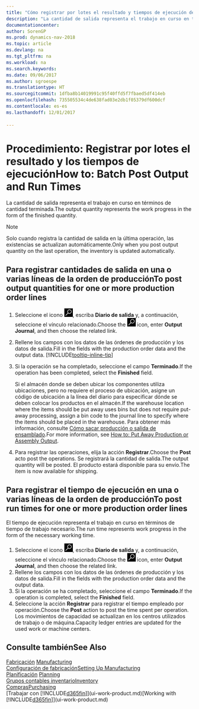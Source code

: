 ```yaml
---
title: "Cómo registrar por lotes el resultado y tiempos de ejecución de producción"
description: "La cantidad de salida representa el trabajo en curso en términos de cantidad terminada."
documentationcenter: 
author: SorenGP
ms.prod: dynamics-nav-2018
ms.topic: article
ms.devlang: na
ms.tgt_pltfrm: na
ms.workload: na
ms.search.keywords: 
ms.date: 09/06/2017
ms.author: sgroespe
ms.translationtype: HT
ms.sourcegitcommit: 1dfba8b14019991c95f40ffd5f7fbaed5df414eb
ms.openlocfilehash: 735505534c4de638fad03e2db1f05379df600dcf
ms.contentlocale: es-es
ms.lasthandoff: 12/01/2017

---
```

# <a name="how-to-batch-post-output-and-run-times"></a><span data-ttu-id="22717-103">Procedimiento: Registrar por lotes el resultado y los tiempos de ejecución</span><span class="sxs-lookup"><span data-stu-id="22717-103">How to: Batch Post Output and Run Times</span></span>
<span data-ttu-id="22717-104">La cantidad de salida representa el trabajo en curso en términos de cantidad terminada.</span><span class="sxs-lookup"><span data-stu-id="22717-104">The output quantity represents the work progress in the form of the finished quantity.</span></span>  

> [!NOTE]
> <span data-ttu-id="22717-105">Solo cuando registra la cantidad de salida en la última operación, las existencias se actualizan automáticamente.</span><span class="sxs-lookup"><span data-stu-id="22717-105">Only when you post output quantity on the last operation, the inventory is updated automatically.</span></span>  

## <a name="to-post-output-quantities-for-one-or-more-production-order-lines"></a><span data-ttu-id="22717-106">Para registrar cantidades de salida en una o varias líneas de la orden de producción</span><span class="sxs-lookup"><span data-stu-id="22717-106">To post output quantities for one or more production order lines</span></span>
1. <span data-ttu-id="22717-107">Seleccione el icono ![Buscar página o informe](media/ui-search/search_small.png "icono Buscar página o informe"), escriba **Diario de salida** y, a continuación, seleccione el vínculo relacionado.</span><span class="sxs-lookup"><span data-stu-id="22717-107">Choose the ![Search for Page or Report](media/ui-search/search_small.png "Search for Page or Report icon") icon, enter **Output Journal**, and then choose the related link.</span></span>  
2. <span data-ttu-id="22717-108">Rellene los campos con los datos de las órdenes de producción y los datos de salida.</span><span class="sxs-lookup"><span data-stu-id="22717-108">Fill in the fields with the production order data and the output data.</span></span> [!INCLUDE[tooltip-inline-tip](includes/tooltip-inline-tip_md.md)]
3. <span data-ttu-id="22717-109">Si la operación se ha completado, seleccione el campo **Terminado**.</span><span class="sxs-lookup"><span data-stu-id="22717-109">If the operation has been completed, select the **Finished** field.</span></span>  

    <span data-ttu-id="22717-110">Si el almacén donde se deben ubicar los componentes utiliza ubicaciones, pero no requiere el proceso de ubicación,  asigne un código de ubicación a la línea del diario para especificar dónde se deben colocar los productos en el almacén.</span><span class="sxs-lookup"><span data-stu-id="22717-110">If the warehouse location where the items should be put away uses bins but does not require put-away processing,  assign a bin code to the journal line to specify where the items should be placed in the warehouse.</span></span> <span data-ttu-id="22717-111">Para obtener más información, consulte [Cómo sacar producción o salida de ensamblado](warehouse-how-to-put-away-production-output.md).</span><span class="sxs-lookup"><span data-stu-id="22717-111">For more information, see [How to: Put Away Production or Assembly Output](warehouse-how-to-put-away-production-output.md).</span></span>  

4. <span data-ttu-id="22717-112">Para registrar las operaciones, elija la acción **Registrar**.</span><span class="sxs-lookup"><span data-stu-id="22717-112">Choose the **Post** acto post the operations.</span></span> <span data-ttu-id="22717-113">Se registrará la cantidad de salida.</span><span class="sxs-lookup"><span data-stu-id="22717-113">The output quantity will be posted.</span></span> <span data-ttu-id="22717-114">El producto estará disponible para su envío.</span><span class="sxs-lookup"><span data-stu-id="22717-114">The item is now available for shipping.</span></span>  

## <a name="to-post-run-times-for-one-or-more-production-order-lines"></a><span data-ttu-id="22717-115">Para registrar el tiempo de ejecución en una o varias líneas de la orden de producción</span><span class="sxs-lookup"><span data-stu-id="22717-115">To post run times for one or more production order lines</span></span>
<span data-ttu-id="22717-116">El tiempo de ejecución representa el trabajo en curso en términos de tiempo de trabajo necesario.</span><span class="sxs-lookup"><span data-stu-id="22717-116">The run time represents work progress in the form of the necessary working time.</span></span>    

1.  <span data-ttu-id="22717-117">Seleccione el icono ![Buscar página o informe](media/ui-search/search_small.png "icono Buscar página o informe"), escriba **Diario de salida** y, a continuación, seleccione el vínculo relacionado.</span><span class="sxs-lookup"><span data-stu-id="22717-117">Choose the ![Search for Page or Report](media/ui-search/search_small.png "Search for Page or Report icon") icon, enter **Output Journal**, and then choose the related link.</span></span>  
2. <span data-ttu-id="22717-118">Rellene los campos con los datos de las órdenes de producción y los datos de salida.</span><span class="sxs-lookup"><span data-stu-id="22717-118">Fill in the fields with the production order data and the output data.</span></span>  
3.  <span data-ttu-id="22717-119">Si la operación se ha completado, seleccione el campo **Terminado**.</span><span class="sxs-lookup"><span data-stu-id="22717-119">If the operation is completed, select the **Finished** field.</span></span>  
4. <span data-ttu-id="22717-120">Seleccione la acción **Registrar** para registrar el tiempo empleado por operación.</span><span class="sxs-lookup"><span data-stu-id="22717-120">Choose the **Post** action to post the time spent per operation.</span></span> <span data-ttu-id="22717-121">Los movimientos de capacidad se actualizan en los centros utilizados de trabajo o de máquina.</span><span class="sxs-lookup"><span data-stu-id="22717-121">Capacity ledger entries are updated for the used work or machine centers.</span></span>

## <a name="see-also"></a><span data-ttu-id="22717-122">Consulte también</span><span class="sxs-lookup"><span data-stu-id="22717-122">See Also</span></span>  
<span data-ttu-id="22717-123">[Fabricación](production-manage-manufacturing.md)  </span><span class="sxs-lookup"><span data-stu-id="22717-123">[Manufacturing](production-manage-manufacturing.md)  </span></span>  
[<span data-ttu-id="22717-124">Configuración de fabricación</span><span class="sxs-lookup"><span data-stu-id="22717-124">Setting Up Manufacturing</span></span>](production-configure-production-processes.md)  
<span data-ttu-id="22717-125">[Planificación](production-planning.md)    </span><span class="sxs-lookup"><span data-stu-id="22717-125">[Planning](production-planning.md)    </span></span>  
[<span data-ttu-id="22717-126">Grupos contables inventario</span><span class="sxs-lookup"><span data-stu-id="22717-126">Inventory</span></span>](inventory-manage-inventory.md)  
[<span data-ttu-id="22717-127">Compras</span><span class="sxs-lookup"><span data-stu-id="22717-127">Purchasing</span></span>](purchasing-manage-purchasing.md)  
<span data-ttu-id="22717-128">[Trabajar con [!INCLUDE[d365fin](includes/d365fin_md.md)]](ui-work-product.md)</span><span class="sxs-lookup"><span data-stu-id="22717-128">[Working with [!INCLUDE[d365fin](includes/d365fin_md.md)]](ui-work-product.md)</span></span>

